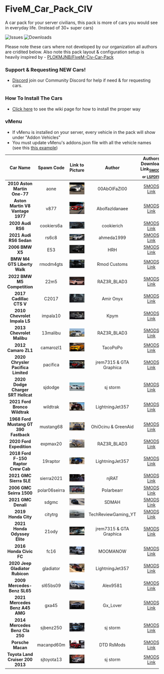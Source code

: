 # FiveM_Car_Pack_CIV
A car pack for your server civilians, this pack is more of cars you would see in everyday life. (Instead of 30+ super cars)

![Issues](https://img.shields.io/github/issues/Mega-Development-Resources/FiveM_Car_Pack_CIV?style=for-the-badge&logo=github)
![Downloads](https://img.shields.io/badge/Downloads-8,341-brightgreen?style=for-the-badge)


Please note these cars where not developed by our organization all authors are cridited below. Also note this pack layout & configuration setup is heavily inspired by - [PLOKMJNB/FiveM-Civ-Car-Pack](https://github.com/PLOKMJNB/FiveM-Civ-Car-Pack)

### Support & Requesting NEW Cars!
- [Discord]( https://discord.gg/ezZUvgmr27 ) join our Community Discord for help if need & for requesting cars.


### How To Install The Cars
- [Click here](https://github.com/Mega-Development-Resources/FiveM_Car_Pack_CIV/wiki) to see the wiki page for how to install the proper way


### vMenu
- If vMenu is installed on your server, every vehicle in the pack will show under "Addon Vehicles"
- You must update vMenu's addons.json file with all the vehicle names (see this [this example](example_vmenu_addons.json))


| Car Name | Spawn Code  | Link to Picture | Author | Authors Download Link<sub>[5MODS](https://gta5-mods.com/) or [LSPDFR](https://www.lcpdfr.com/)</sub> | Status | Extra Notes |
| :-: | :-: | :-: | :-: | :-: | :-: | :-: |
| **2010 Aston Martin One-77** | aone | ![Picture](./img/aone.webp) | 00AbOlFaZl00 | [5MODS Link](https://www.gta5-mods.com/vehicles/2010-aston-martin-one-77-add-on-template) | ✔️ |
| **Aston Martin V8 Vantage 1977** | v877 | ![Picture](./img/v877.webp) | Abolfazldanaee | [5MODS Link](https://www.gta5-mods.com/vehicles/aston-martin-v8-vantage-1977-add-on-template-extras) | ✔️ |
| **2020 Audi RS6** | cookiers6a | ![Picture](./img/cookiers6a.png) | cookierich | [5MODS Link](https://www.gta5-mods.com/vehicles/audi-rs6-2020-abt-add-on-fivem-tuning) | ✔️ |
| **2021 Audi RS6 Sedan** | rs6c8 | ![Picture](./img/rs6c8.webp) | ahmeda1999 | [5MODS Link](https://www.gta5-mods.com/vehicles/2021-audi-rs6-sedan-c8-add-on) | ✔️ |
| **2006 BMW X5** | E53 | ![Picture](./img/E53.webp) | HRH | [5MODS Link](https://www.gta5-mods.com/vehicles/2006-bmw-x5-4-8is-individual-e53-fl-add-on-replace-tuning-extras) | ✔️ |
| **BMW M4 GTS Liberty Walk** | rmodm4gts | ![Picture](./img/rmodm4gts.webp) | Rmod Customs | [5MODS Link](https://www.gta5-mods.com/vehicles/bmw-m4-gts-liberty-walk) | ✔️ |
| **2022 BMW M5 Competition** | 22m5 | ![Picture](./img/22m5.webp) | RAZ3R_BLAD3 | [5MODS Link](https://www.gta5-mods.com/vehicles/2022-bmw-m5-compe) | ✔️ |
| **2017 Cadillac CTS V** | C2017 | ![Picture](./img/C2017.webp) | Amir Onyx | [5MODS Link](https://www.gta5-mods.com/vehicles/cadillac-cts-v-2017-add-on) | ✔️ |
| **2010 Chevrolet Impala LS** | impala10 | ![Picture](./img/impala10.webp) | Kpym | [5MODS Link](https://www.gta5-mods.com/vehicles/chevrolet-impala-2010-add-on-replace-fivem-lods) | ✔️ |
| **2013 Chevrolet Malibu** | 13malibu | ![Picture](./img/13malibu.webp) | RAZ3R_BLAD3 | [5MODS Link](https://www.gta5-mods.com/vehicles/2013-chevrolet-malibu-add-on) | ✔️ |
| **2012 Camaro ZL1** | camarozl1 | ![Picture](./img/camarozl1.webp) | TacoPoPo | [5MODS Link](https://www.gta5-mods.com/vehicles/2012-camaro-zl1-add-on-fivem-template-lods) | ✔️ |
| **2020 Chrysler Pacifica Limited** | pacifica | ![Picture](./img/pacifica.webp) | jrem7315 & GTA Graphica | [5MODS Link](https://www.gta5-mods.com/vehicles/2020-chrysler-pacifica-limited) | ✔️ |
| **2020 Dodge Charger SRT Hellcat** | sjdodge | ![Picture](./img/sjdodge.webp) | sj storm | [5MODS Link](https://www.gta5-mods.com/vehicles/2020-dodge-charger-srt-hellcat-addon-tuning-extras) | ✔️ |
| **2021 Ford Bronco Wildtrak** | wildtrak | ![Picture](./img/wildtrak.webp) | LightningJet357 | [5MODS Link](https://www.gta5-mods.com/vehicles/2021-ford-bronco-wildtrak-add-on-fivem) | ✔️ |
| **1968 Ford Mustang GT 390 Fastback** | mustang68 | ![Picture](./img/mustang68.webp) | OhiOcinu & GreenAid | [5MODS Link](https://www.gta5-mods.com/vehicles/1968-ford-mustang-gt-390-fastback-add-on-extras-lods-template-tunings) | ✔️ |
| **2020 Ford Expedition** | expmax20 | ![Picture](./img/expmax20.webp) | RAZ3R_BLAD3 | [5MODS Link](https://www.gta5-mods.com/vehicles/2020-ford-expedition-max-add-on) | ✔️ |
| **2018 Ford F-150 Raptor Crew Cab** | 19raptor | ![Picture](./img/19raptor.webp) | LightningJet357 | [5MODS Link](https://www.gta5-mods.com/vehicles/2018-ford-f-150-raptor-crew-cab-oiv-add-on-tuning-fivem) | ✔️ |
| **2021 GMC Sierra SLE** | sierra2021 | ![Picture](./img/sierra2021.png) | njRAT | [5MODS Link](https://www.gta5-mods.com/vehicles/gmc-sierra-2021-sle-add-on-fivem) | ✔️ |
| **2006 GMC Seirra 1500** | polar06seirra | ![Picture](./img/polar06seirra.webp) | Polarbearr | [5MODS Link](https://www.gta5-mods.com/vehicles/2006-gmc-seirra-1500-add-on-fivem) | ✔️ |
| **2021 GMC Denali** | sdgmc | ![Picture](./img/sdgmc.webp) | SDMAH | [5MODS Link](https://www.gta5-mods.com/vehicles/gmc-denali-2021-add-on) | ✔️ |
| **2019 Honda City** | citytrg | ![Picture](./img/citytrg.png) | TechReviewGaming_YT | [5MODS Link](https://www.gta5-mods.com/vehicles/honda-city-2019-addon-extras) | ✔️ |
| **2021 Honda Odyssey Elite** | 21ody | ![Picture](./img/21ody.webp) | jrem7315 & GTA Graphica | [5MODS Link](https://www.gta5-mods.com/vehicles/2021-honda-odyssey-elite-add-on) | ✔️ |
| **2016 Honda Civic FC** | fc16 | ![Picture](./img/fc16.webp) | MOOMANOW | [5MODS Link](https://www.gta5-mods.com/vehicles/honda-civic-fc-2016-add-on) | ✔️ |
| **2020 Jeep Gladiator Rubicon** | gladiator | ![Picture](./img/gladiator.jpeg) | LightningJet357 | [5MODS Link](https://www.gta5-mods.com/vehicles/2020-jeep-gladiator-rubicon-add-on-fivem-lods-template) | ✔️ |
| **2009 Mercedes-Benz SL65** | sl65bs09 | ![Picture](./img/sl65bs09.webp) | Alex9581 | [5MODS Link](https://www.gta5-mods.com/vehicles/2009-mercedes-benz-sl65-amg-black-series-add-on-template-tuning-vehfuncs-v) | ✔️ |
| **2021 Mercedes Benz A45 AMG** | gxa45 | ![Picture](./img/gxa45.jpeg) | Gx_Lover | [5MODS Link](https://www.gta5-mods.com/vehicles/2021-mercedes-benz-a45-amg-addon-brabus-kit) | ✔️ |
| **2014 Mercedes Benz Cla 250** | sjbenz250 | ![Picture](./img/sjbenz250.webp) | sj storm | [5MODS Link](https://www.gta5-mods.com/vehicles/mercedes-benz-cla-250-2014-addon-tuning-extras) | ✔️ |
| **Porsche Macan** | macanpd60m | ![Picture](./img/macanpd60m.webp) | DTD RsMods | [5MODS Link](https://www.gta5-mods.com/vehicles/porsche-macan-prior-design-addon) | ✔️ |
| **Toyota Land Cruiser 200 2013** | sjtoyota13 | ![Picture](./img/sjtoyota13.jpeg) | sj storm | [5MODS Link](https://www.gta5-mods.com/vehicles/toyota-land-cruiser-200-2013-add-on-extras) | ✔️ |
